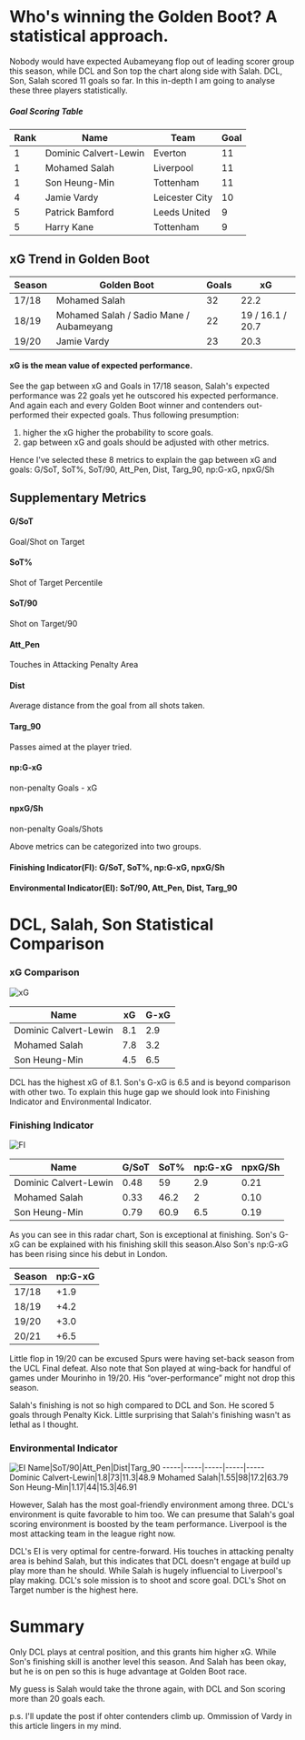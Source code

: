 # Who's winning the Golden Boot? A statistical approach.

Nobody would have expected Aubameyang flop out of leading scorer group this season, while DCL and Son top the chart along side with Salah.
DCL, Son, Salah scored 11 goals so far. In this in-depth I am going to analyse these three players statistically.
 
##### Goal Scoring Table

Rank|Name|Team|Goal
-----|-----|-----|-----
1|Dominic Calvert-Lewin|Everton|11
1|Mohamed Salah|Liverpool|11
1|Son Heung-Min|Tottenham|11
4|Jamie Vardy|Leicester City|10
5|Patrick Bamford|Leeds United|9
5|Harry Kane|Tottenham|9
 
## xG Trend in Golden Boot

Season|Golden Boot|Goals|xG
-----|-----|-----|-----
17/18|Mohamed Salah|32|22.2
18/19|Mohamed Salah / Sadio Mane / Aubameyang|22|19 / 16.1 / 20.7
19/20|Jamie Vardy|23|20.3


#### xG is the mean value of expected performance.

See the gap between xG and Goals in 17/18 season, Salah's expected performance was 22 goals yet he outscored his expected performance. And again each and every Golden Boot winner and contenders out-performed their expected goals. Thus following presumption:
 
 1. higher the xG higher the probability to score goals. 
 2. gap between xG and goals should be adjusted with other metrics. 
 
 Hence I've selected these 8 metrics to explain the gap between xG and goals:
 G/SoT, SoT%, SoT/90, Att_Pen, Dist, Targ_90, np:G-xG, npxG/Sh

## Supplementary Metrics
#### G/SoT 
 Goal/Shot on Target
#### SoT%
 Shot of Target Percentile 
#### SoT/90
 Shot on Target/90
#### Att_Pen
 Touches in Attacking Penalty Area
#### Dist
 Average distance from the goal from all shots taken.
#### Targ_90
 Passes aimed at the player tried.
#### np:G-xG
 non-penalty Goals - xG 
#### npxG/Sh
 non-penalty Goals/Shots


Above metrics can be categorized into two groups.
#### Finishing Indicator(FI): G/SoT, SoT%, np:G-xG, npxG/Sh
#### Environmental Indicator(EI): SoT/90, Att_Pen, Dist, Targ_90



# DCL, Salah, Son Statistical Comparison
### xG Comparison
![xG](https://user-images.githubusercontent.com/75112520/102652100-e5c6e980-41b0-11eb-9ae6-674df102dc46.png)

Name|xG|G-xG
-----|-----|-----
Dominic Calvert-Lewin|8.1|2.9
Mohamed Salah|7.8|3.2
Son Heung-Min|4.5|6.5

DCL has the highest xG of 8.1. Son's G-xG is 6.5 and is beyond comparison with other two. To explain this huge gap we should look into Finishing Indicator and Environmental Indicator.

### Finishing Indicator
![FI](https://user-images.githubusercontent.com/75112520/102651640-40ac1100-41b0-11eb-8060-e348ba1ed7d3.png)

Name|G/SoT|SoT%|np:G-xG|npxG/Sh
-----|-----|-----|-----|-----
Dominic Calvert-Lewin|0.48|59|2.9|0.21
Mohamed Salah|0.33|46.2|2|0.10
Son Heung-Min|0.79|60.9|6.5|0.19

 As you can see in this radar chart, Son is exceptional at finishing. Son's G-xG can be explained with his finishing skill this season.Also Son's np:G-xG has been rising since his debut in London.
 
Season|np:G-xG
----|--------
17/18|+1.9
18/19|+4.2
19/20|+3.0
20/21|+6.5

Little flop in 19/20 can be excused Spurs were having set-back season from the UCL Final defeat. Also note that Son played at wing-back for handful of games under Mourinho in 19/20. His “over-performance” might not drop this season.

Salah's finishing is not so high compared to DCL and Son. He scored 5 goals through Penalty Kick. Little surprising that Salah's finishing wasn't as lethal as I thought.


### Environmental Indicator
![EI](https://user-images.githubusercontent.com/75112520/102652818-5b32ba00-41b1-11eb-8d9d-8f48ff410458.png)
Name|SoT/90|Att_Pen|Dist|Targ_90
-----|-----|-----|-----|-----
Dominic Calvert-Lewin|1.8|73|11.3|48.9
Mohamed Salah|1.55|98|17.2|63.79
Son Heung-Min|1.17|44|15.3|46.91

However, Salah has the most goal-friendly environment among three. DCL's environment is quite favorable to him too. We can presume that Salah's goal scoring environment is boosted by the team performance. Liverpool is the most attacking team in the league right now.

DCL's EI is very optimal for centre-forward. His touches in attacking penalty area is behind Salah, but this indicates that DCL doesn't engage at build up play more than he should. While Salah is hugely influencial to Liverpool's play making. DCL's sole mission is to shoot and score goal. DCL's Shot on Target number is the highest here.

# Summary

Only DCL plays at central position, and this grants him higher xG. While Son's finishing skill is another level this season. And Salah has been okay, but he is on pen so this is huge advantage at Golden Boot race.

My guess is Salah would take the throne again, with DCL and Son scoring more than 20 goals each.

p.s.
I'll update the post if ohter contenders climb up. Ommission of Vardy in this article lingers in my mind.
